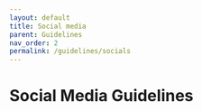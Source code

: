 ```yaml
---
layout: default
title: Social media
parent: Guidelines
nav_order: 2
permalink: /guidelines/socials
---
```


# Social Media Guidelines
